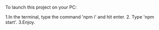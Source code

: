 To launch this project on your PC:

1.In the terminal, type the command 'npm i' and hit enter.
2. Type 'npm start'.
3.Enjoy.